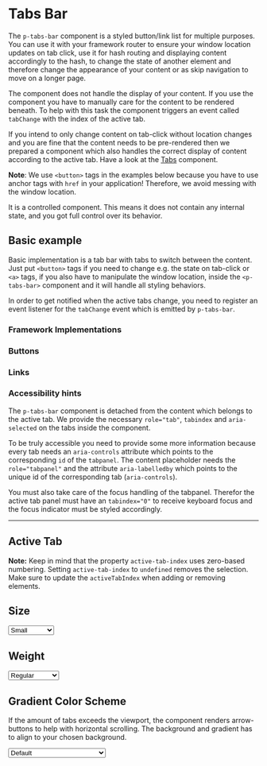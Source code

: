 # Tabs Bar

The `p-tabs-bar` component is a styled button/link list for multiple purposes. You can use it with your framework router
to ensure your window location updates on tab click, use it for hash routing and displaying content accordingly to the
hash, to change the state of another element and therefore change the appearance of your content or as skip navigation
to move on a longer page.

The component does not handle the display of your content. If you use the component you have to manually care for the
content to be rendered beneath. To help with this task the component triggers an event called `tabChange` with the index
of the active tab.

If you intend to only change content on tab-click without location changes and you are fine that the content needs to be
pre-rendered then we prepared a component which also handles the correct display of content according to the active tab.
Have a look at the [Tabs](components/tabs) component.

**Note**: We use `<button>` tags in the examples below because you have to use anchor tags with `href` in your
application! Therefore, we avoid messing with the window location.

It is a controlled component. This means it does not contain any internal state, and you got full control over its
behavior.

<TableOfContents></TableOfContents>

## Basic example

Basic implementation is a tab bar with tabs to switch between the content. Just put `<button>` tags if you need to
change e.g. the state on tab-click or `<a>` tags, if you also have to manipulate the window location, inside the
`<p-tabs-bar>` component and it will handle all styling behaviors.

In order to get notified when the active tabs change, you need to register an event listener for the `tabChange` event
which is emitted by `p-tabs-bar`.

### Framework Implementations

<Playground :frameworkMarkup="frameworks"></Playground>

### Buttons

<Playground :markup="basicButton" :config="config"></Playground>

### Links

<Playground :markup="basicAnchor" :config="config"></Playground>

### <A11yIcon></A11yIcon> Accessibility hints

The `p-tabs-bar` component is detached from the content which belongs to the active tab. We provide the necessary
`role="tab"`, `tabindex` and `aria-selected` on the tabs inside the component.

To be truly accessible you need to provide some more information because every tab needs an `aria-controls` attribute
which points to the corresponding `id` of the `tabpanel`. The content placeholder needs the `role="tabpanel"` and the
attribute `aria-labelledby` which points to the unique id of the corresponding tab (`aria-controls`).

You must also take care of the focus handling of the tabpanel. Therefor the active tab panel must have an `tabindex="0"`
to receive keyboard focus and the focus indicator must be styled accordingly.

<Playground class="playground-tabs-bar" :frameworkMarkup="codeExample" :markup="accessibility" :config="config"></Playground>

---

## Active Tab

**Note:** Keep in mind that the property `active-tab-index` uses zero-based numbering. Setting `active-tab-index` to
`undefined` removes the selection. Make sure to update the `activeTabIndex` when adding or removing elements.

<Playground class="playground-tabs-bar" :markup="activeTab" :config="config"></Playground>

## Size

<Playground :markup="sizeMarkup" :config="config">
  <select v-model="size" aria-label="Select size">
    <option disabled>Select size</option>
    <option value="small">Small</option>
    <option value="medium">Medium</option>
    <option value="{ base: 'small', l: 'medium' }">Responsive</option>
  </select>
</Playground>

## Weight

<Playground :markup="weightMarkup" :config="config">
  <select v-model="weight" aria-label="Select weight">
    <option disabled>Select weight</option>
    <option value="regular">Regular</option>
    <option value="semibold">SemiBold</option>
  </select>
</Playground>

## Gradient Color Scheme

If the amount of tabs exceeds the viewport, the component renders arrow-buttons to help with horizontal scrolling. The
background and gradient has to align to your chosen background.

<Playground :markup="gradientMarkup" :config="{ ...config, colorScheme: gradientColorScheme }">
  <select v-model="gradientColorScheme" aria-label="Select color scheme">
    <option disabled>Select gradient-color-scheme</option>
    <option value="default">Default</option>
    <option value="surface">Surface</option>
  </select>
</Playground>

<script lang="ts">
import Vue from 'vue';
import Component from 'vue-class-component';
import { getTabsBarCodeSamples } from '@porsche-design-system/shared';

const buildButton = (name: string) => `  <button type="button">Tab ${name}</button>`;
const buildAnchor = (name: string) => `  <a href="https://porsche.com" target="_blank">Tab ${name}</a>`;
const buildTabPanel = (id: number) => `<div id="tab-panel-${id}" hidden tabindex="-1" role="tabpanel" aria-labelledby="tab-item-${id}">
  <p-text>Your content of Tab ${id}</p-text> 
</div>`;
  
@Component
export default class Code extends Vue {
  config = { themeable: true };

  codeExample = getTabsBarCodeSamples();

  weight = 'semibold';
  size = 'medium';
  gradientColorScheme = 'surface';

  basicButton =
    `<p-tabs-bar>
${['One', 'Two', 'Three'].map(buildButton).join('\n')}
</p-tabs-bar>`;

 frameworks = {
    'vanilla-js': `${this.basicButton}

<script>
  const tabsBar = document.querySelector('p-tabs-bar');
  tabsBar.addEventListener('tabChange', (e) => {
    e.target.activeTabIndex = e.detail.activeTabIndex;
  });
<\/script>`,
    angular: `import { Component } from '@angular/core';
import type { TabChangeEvent } from '@porsche-design-system/components-angular';

@Component({
  selector: 'tabs-bar-page',
  template: \`<p-tabs-bar [activeTabIndex]="tabIndex" (tabChange)="onTabChange($event)">
 ${['One', 'Two', 'Three'].map(buildButton).join('\n ')}
</p-tabs-bar>\`,
})
export class TabsBarPage {
  tabIndex: number;

  onTabChange(e: CustomEvent<TabChangeEvent>) {
    this.tabIndex = e.detail.activeTabIndex;
  }
}`,
    react: `import { useCallback, useState } from 'react';
import { PTabsBar } from '@porsche-design-system/components-react';
import type { TabChangeEvent } from '@porsche-design-system/components-react';

export const TabsBarPage = (): JSX.Element => {
  const [tabIndex, setTabIndex] = useState<number>();
  const onTabChange = useCallback((e: CustomEvent<TabChangeEvent>) => {
    setTabIndex(e.detail.activeTabIndex);
  }, []);

  return (
    <PTabsBar activeTabIndex={tabIndex} onTabChange={onTabChange}>
     ${['One', 'Two', 'Three'].map(buildButton).join('\n     ')}
    </PTabsBar>
  )
}`,
    };

  basicAnchor =
    `<p-tabs-bar>
${['One', 'Two', 'Three'].map(buildAnchor).join('\n')}
</p-tabs-bar>`;

  accessibility = 
    `<p-tabs-bar active-tab-index="0">
  <button type="button" id="tab-item-1" aria-controls="tab-panel-1">Tab One</button>
  <button type="button" id="tab-item-2" aria-controls="tab-panel-2">Tab Two</button>
  <button type="button" id="tab-item-3" aria-controls="tab-panel-3">Tab Three</button>
</p-tabs-bar>
 
    ${[1, 2, 3].map(buildTabPanel).join('\n')}`;

  get sizeMarkup() {
    return `<p-tabs-bar size="${this.size}">
${['One', 'Two', 'Three'].map(buildButton).join('\n')}
</p-tabs-bar>`;
  }

  get weightMarkup() {
    return `<p-tabs-bar weight="${this.weight}">
${['One', 'Two', 'Three'].map(buildButton).join('\n')}
</p-tabs-bar>`;
  }
    
  get gradientMarkup() {
    return `<p-tabs-bar gradient-color-scheme="${this.gradientColorScheme}">
${['One', 'Two', 'Three', 'Four', 'Five', 'Six', 'Seven', 'Eight', 'Nine', 'Ten', 'Eleven', 'Twelve', 'Thirteen', 'Fourteen', 'Fifteen', 'Sixteen', 'Seventeen', 'Eighteen', 'Nineteen', 'Twenty'].map(buildButton).join('\n')}
</p-tabs-bar>`;
  }
    
  activeTab =
    `<p-tabs-bar active-tab-index="0">
${['One', 'Two', 'Three'].map(buildButton).join('\n')}
</p-tabs-bar>`;

  updateActiveTabIndex(tabsBar: HTMLElement, newIndex: number = 0) {
    /* manipulate code only in order to not rerender component and loose animations */
    const example = tabsBar.parentElement.parentElement;
    const demo = example.querySelector('.demo');
    const code = example.querySelector('code');

    /* manipulate hidden attribute in code of accessibility playground */
    const panels = Array.from(demo.querySelectorAll('[role="tabpanel"]'));
    panels.forEach((panel, i) => {
      if (i === newIndex) {
        panel.removeAttribute('hidden');
        panel.setAttribute('tabindex', '0');
      } else {
        panel.setAttribute('hidden', '');
        panel.setAttribute('tabindex', '-1');
      }
    });
  };

  mounted() {
    /* initially update tabsBars with activeTabIndex in playground */
    this.updateAndRegister();
    
    /* theme switch needs to register event listeners again */
    const themeTabs = this.$el.querySelectorAll('.playground > p-tabs-bar');
    themeTabs.forEach(tab => tab.addEventListener('tabChange', () => {
      this.updateAndRegister(); 
    }));    
  }
  
  updated() {
    this.registerEvents();
  }

  updateAndRegister() {
    this.updateActiveTabIndex(this.$el.querySelector('.playground-tabs-bar .example p-tabs-bar'));      
    this.registerEvents();
  }
  
  registerEvents() {
    const tabsBars = this.$el.querySelectorAll('.playground:not(.playground-tabs-bar) .example .demo p-tabs-bar');
    tabsBars.forEach(tabsBar => tabsBar.addEventListener('tabChange', this.onTabChange));

    /* bind tabsBars with activeTabIndex set as attribute */
    const tabsBarsWithActiveIndex = this.$el.querySelectorAll('.playground-tabs-bar .example .demo p-tabs-bar');
    tabsBarsWithActiveIndex.forEach(tabsBar => tabsBar.addEventListener('tabChange', (e: CustomEvent<TabChangeEvent>)=> {
      this.onTabChange(e);
      this.updateActiveTabIndex(e.target, e.detail.activeTabIndex);
    }));
  }

  onTabChange = (e: CustomEvent) => {
    e.target.activeTabIndex = e.detail.activeTabIndex;
  }
}
</script>

<style scoped lang="scss">
  @import '~@porsche-design-system/utilities/scss';

  :deep(div[role=tabpanel]) {
    outline: 1px solid transparent;
    outline-offset: 2px;
    margin-top: p-px-to-rem(8px);
  }

  :deep(.example--light div[role=tabpanel]:focus) {
    outline-color: #000;
  }

  :deep(.example--dark div[role=tabpanel]:focus) {
    outline-color: #FFF;
  }

  :deep(div[role=tabpanel]:focus:not(:focus-visible)) {
    outline-color: transparent;
  }
</style>
